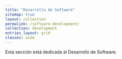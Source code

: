 ```yaml
---
title: "Desarrollo de Software"
sitemap: true
layout: collection
permalink: /software-development/
collection: development
entries_layout: grid
classes: wide
---
```


Esta sección está dedicada al Desarrollo de Software. 
